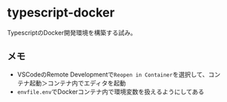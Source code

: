# typescript-docker

TypescriptのDocker開発環境を構築する試み。

## メモ

* VSCodeのRemote Developmentで`Reopen in Container`を選択して、コンテナ起動＞コンテナ内でエディタを起動
* `envfile.env`でDockerコンテナ内で環境変数を扱えるようにしてある